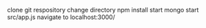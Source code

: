 clone git respository
change directory
npm install
start mongo
start src/app.js
navigate to localhost:3000/
